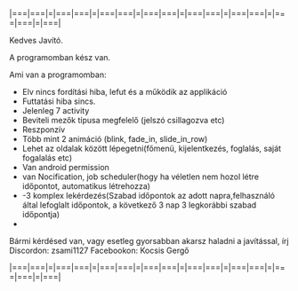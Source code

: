 |===|===|=|===|===|=|===|===|=|===|===|=|===|===|=|===|===|=|===|===|=|===|

Kedves Javító.

A programomban kész van.

Ami van a programomban:
- Elv nincs fordítási hiba, lefut és a működik az applikáció
- Futtatási hiba sincs.
- Jelenleg 7 activity
- Beviteli mezők típusa megfelelő (jelszó csillagozva etc)
- Reszponzív
- Több mint 2 animáció (blink, fade_in, slide_in_row)
- Lehet az oldalak között lépegetni(főmenü, kijelentkezés, foglalás, saját fogalalás etc)
- Van android permission
- van Nocification, job scheduler(hogy ha véletlen nem hozol létre időpontot, automatikus létrehozza)
- -3 komplex lekérdezés(Szabad időpontok az adott napra,felhasználó által lefoglalt időpontok, a következő 3 nap 3 legkorábbi szabad időpontja)
- 

Bármi kérdésed van, vagy esetleg gyorsabban akarsz haladni a javítással, írj 
Discordon: zsami1127
Facebookon: Kocsis Gergő

  |===|===|=|===|===|=|===|===|=|===|===|=|===|===|=|===|===|=|===|===|=|===|
